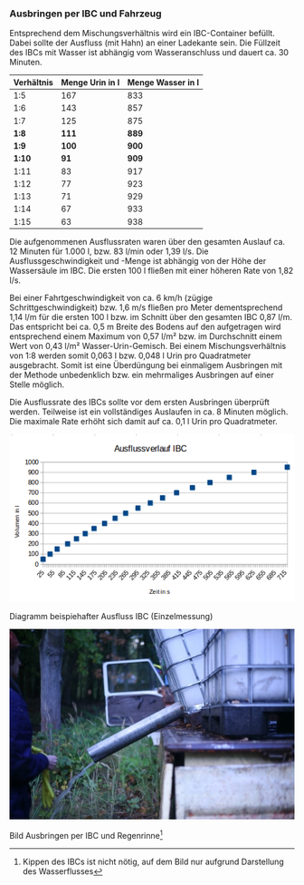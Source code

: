 ### Ausbringen per IBC und Fahrzeug

Entsprechend dem Mischungsverhältnis wird ein IBC-Container befüllt. Dabei sollte der Ausfluss \(mit Hahn\) an einer Ladekante sein. Die Füllzeit des IBCs mit Wasser ist abhängig vom Wasseranschluss und dauert ca. 30 Minuten.

| **Verhältnis** | **Menge Urin in l** | **Menge Wasser in l** |
| :--- | :--- | :--- |
| 1:5 | 167 | 833 |
| 1:6 | 143 | 857 |
| 1:7 | 125 | 875 |
| **1:8** | **111** | **889** |
| **1:9** | **100** | **900** |
| **1:10** | **91** | **909** |
| 1:11 | 83 | 917 |
| 1:12 | 77 | 923 |
| 1:13 | 71 | 929 |
| 1:14 | 67 | 933 |
| 1:15 | 63 | 938 |



Die aufgenommenen Ausflussraten waren über den gesamten Auslauf ca. 12 Minuten für 1.000 l, bzw. 83 l/min oder 1,39 l/s. Die Ausflussgeschwindigkeit und -Menge ist abhängig von der Höhe der Wassersäule im IBC. Die ersten 100 l fließen mit einer höheren Rate von 1,82 l/s. 

Bei einer Fahrtgeschwindigkeit von ca. 6 km/h \(zügige Schrittgeschwindigkeit\) bzw. 1,6 m/s fließen pro Meter dementsprechend 1,14 l/m für die ersten 100 l bzw. im Schnitt über den gesamten IBC 0,87 l/m. Das entspricht bei ca. 0,5 m Breite des Bodens auf den aufgetragen wird entsprechend einem Maximum von 0,57 l/m² bzw. im Durchschnitt einem Wert von 0,43 l/m² Wasser-Urin-Gemisch. Bei einem Mischungsverhältnis von 1:8 werden somit 0,063 l bzw. 0,048 l Urin pro Quadratmeter ausgebracht. Somit ist eine Überdüngung bei einmaligem Ausbringen mit der Methode unbedenklich bzw. ein mehrmaliges Ausbringen auf einer Stelle möglich.

Die Ausflussrate des IBCs sollte vor dem ersten Ausbringen überprüft werden. Teilweise ist ein vollständiges Auslaufen in ca. 8 Minuten möglich. Die maximale Rate erhöht sich damit auf ca. 0,1 l Urin pro Quadratmeter.

![](/assets/Diagramm_Ausfluss-IBC.png)

Diagramm beispiehafter Ausfluss IBC \(Einzelmessung\)



![](/assets/Bild_Ausbringen-IBC-Regenrinne.jpg)

Bild Ausbringen per IBC und Regenrinne[^1]

[^1]: Kippen des IBCs ist nicht nötig, auf dem Bild nur aufgrund Darstellung des Wasserflusses

